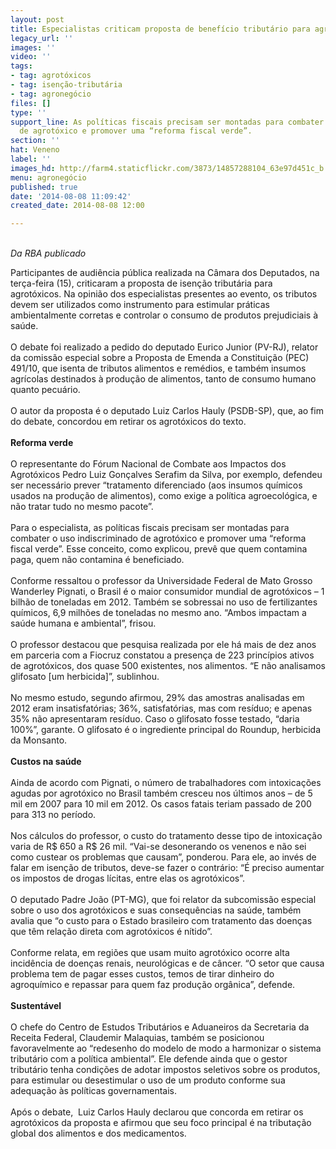 ```yaml
---
layout: post
title: Especialistas criticam proposta de benefício tributário para agrotóxicos
legacy_url: ''
images: ''
video: ''
tags:
- tag: agrotóxicos
- tag: isenção-tributária
- tag: agronegócio
files: []
type: ''
support_line: As políticas fiscais precisam ser montadas para combater o uso indiscriminado
  de agrotóxico e promover uma “reforma fiscal verde”.
section: ''
hat: Veneno
label: ''
images_hd: http://farm4.staticflickr.com/3873/14857288104_63e97d451c_b.jpg
menu: agronegócio
published: true
date: '2014-08-08 11:09:42'
created_date: 2014-08-08 12:00

---
```

<p><br />
<em>Da RBA publicado</em></p>

<p>Participantes de audi&ecirc;ncia p&uacute;blica realizada na C&acirc;mara dos Deputados, na ter&ccedil;a-feira (15), criticaram a proposta de isen&ccedil;&atilde;o tribut&aacute;ria para agrot&oacute;xicos. Na opini&atilde;o dos especialistas presentes ao evento, os tributos devem ser utilizados como instrumento para estimular pr&aacute;ticas ambientalmente corretas e controlar o consumo de produtos prejudiciais &agrave; sa&uacute;de.<br />
<br />
O debate foi realizado a pedido do deputado Eurico Junior (PV-RJ), relator da comiss&atilde;o especial sobre a Proposta de Emenda a Constitui&ccedil;&atilde;o (PEC) 491/10, que isenta de tributos alimentos e rem&eacute;dios, e tamb&eacute;m insumos agr&iacute;colas destinados &agrave; produ&ccedil;&atilde;o de alimentos, tanto de consumo humano quanto pecu&aacute;rio.<br />
<br />
O autor da proposta &eacute; o deputado Luiz Carlos Hauly (PSDB-SP), que, ao fim do debate, concordou em retirar os agrot&oacute;xicos do texto.<br />
<br />
<strong>Reforma verde</strong><br />
<br />
O representante do F&oacute;rum Nacional de Combate aos Impactos dos Agrot&oacute;xicos Pedro Luiz Gon&ccedil;alves Serafim da Silva, por exemplo, defendeu ser necess&aacute;rio prever &ldquo;tratamento diferenciado (aos insumos qu&iacute;micos usados na produ&ccedil;&atilde;o de alimentos), como exige a pol&iacute;tica agroecol&oacute;gica, e n&atilde;o tratar tudo no mesmo pacote&rdquo;.<br />
<br />
Para o especialista, as pol&iacute;ticas fiscais precisam ser montadas para combater o uso indiscriminado de agrot&oacute;xico e promover uma &ldquo;reforma fiscal verde&rdquo;. Esse conceito, como explicou, prev&ecirc; que quem contamina paga, quem n&atilde;o contamina &eacute; beneficiado.<br />
<br />
Conforme ressaltou o professor da Universidade Federal de Mato Grosso Wanderley Pignati, o Brasil &eacute; o maior consumidor mundial de agrot&oacute;xicos &ndash; 1 bilh&atilde;o de toneladas em 2012. Tamb&eacute;m se sobressai no uso de fertilizantes qu&iacute;micos, 6,9 milh&otilde;es de toneladas no mesmo ano. &ldquo;Ambos impactam a sa&uacute;de humana e ambiental&rdquo;, frisou.<br />
<br />
O professor destacou que pesquisa realizada por ele h&aacute; mais de dez anos em parceria com a Fiocruz constatou a presen&ccedil;a de 223 princ&iacute;pios ativos de agrot&oacute;xicos, dos quase 500 existentes, nos alimentos. &ldquo;E n&atilde;o analisamos glifosato [um herbicida]&rdquo;, sublinhou.<br />
<br />
No mesmo estudo, segundo afirmou, 29% das amostras analisadas em 2012 eram insatisfat&oacute;rias; 36%, satisfat&oacute;rias, mas com res&iacute;duo; e apenas 35% n&atilde;o apresentaram res&iacute;duo. Caso o glifosato fosse testado, &ldquo;daria 100%&rdquo;, garante. O glifosato &eacute; o ingrediente principal do Roundup, herbicida da Monsanto.<br />
<br />
<strong>Custos na sa&uacute;de</strong><br />
<br />
Ainda de acordo com Pignati, o n&uacute;mero de trabalhadores com intoxica&ccedil;&otilde;es agudas por agrot&oacute;xico no Brasil tamb&eacute;m cresceu nos &uacute;ltimos anos &ndash; de 5 mil em 2007 para 10 mil em 2012. Os casos fatais teriam passado de 200 para 313 no per&iacute;odo.<br />
<br />
Nos c&aacute;lculos do professor, o custo do tratamento desse tipo de intoxica&ccedil;&atilde;o varia de R$ 650 a R$ 26 mil. &ldquo;Vai-se desonerando os venenos e n&atilde;o sei como custear os problemas que causam&rdquo;, ponderou. Para ele, ao inv&eacute;s de falar em isen&ccedil;&atilde;o de tributos, deve-se fazer o contr&aacute;rio: &ldquo;&Eacute; preciso aumentar os impostos de drogas l&iacute;citas, entre elas os agrot&oacute;xicos&rdquo;.<br />
<br />
O deputado Padre Jo&atilde;o (PT-MG), que foi relator da subcomiss&atilde;o especial sobre o uso dos agrot&oacute;xicos e suas consequ&ecirc;ncias na sa&uacute;de, tamb&eacute;m avalia que &ldquo;o custo para o Estado brasileiro com tratamento das doen&ccedil;as que t&ecirc;m rela&ccedil;&atilde;o direta com agrot&oacute;xicos &eacute; n&iacute;tido&rdquo;.<br />
<br />
Conforme relata, em regi&otilde;es que usam muito agrot&oacute;xico ocorre alta incid&ecirc;ncia de doen&ccedil;as renais, neurol&oacute;gicas e de c&acirc;ncer. &ldquo;O setor que causa problema tem de pagar esses custos, temos de tirar dinheiro do agroqu&iacute;mico e repassar para quem faz produ&ccedil;&atilde;o org&acirc;nica&rdquo;, defende.<br />
<br />
<strong>Sustent&aacute;vel</strong><br />
<br />
O chefe do Centro de Estudos Tribut&aacute;rios e Aduaneiros da Secretaria da Receita Federal, Claudemir Malaquias, tamb&eacute;m se posicionou favoravelmente ao &ldquo;redesenho do modelo de modo a harmonizar o sistema tribut&aacute;rio com a pol&iacute;tica ambiental&rdquo;. Ele defende ainda que o gestor tribut&aacute;rio tenha condi&ccedil;&otilde;es de adotar impostos seletivos sobre os produtos, para estimular ou desestimular o uso de um produto conforme sua adequa&ccedil;&atilde;o &agrave;s pol&iacute;ticas governamentais.<br />
<br />
Ap&oacute;s o debate, &nbsp;Luiz Carlos Hauly declarou que concorda em retirar os agrot&oacute;xicos da proposta e afirmou que seu foco principal &eacute; na tributa&ccedil;&atilde;o global dos alimentos e dos medicamentos.</p>
